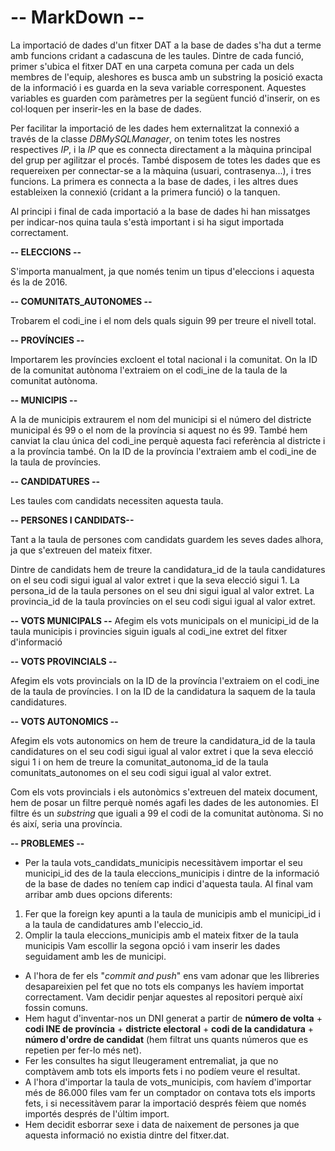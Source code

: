# **-- MarkDown --**

La importació de dades d'un fitxer DAT a la base de dades s'ha dut a terme amb funcions cridant a cadascuna de les taules.
Dintre de cada funció, primer s'ubica el fitxer DAT en una carpeta comuna per cada un dels membres de l'equip, aleshores es busca amb un substring la posició exacta de la informació i es guarda en la seva variable corresponent.
Aquestes variables es guarden com paràmetres per la següent funció d'inserir, on es col·loquen per inserir-les en la base de dades.

Per facilitar la importació de les dades hem externalitzat la connexió a través de la classe _DBMySQLManager_, on tenim totes les nostres respectives _IP_, i la _IP_ que es connecta directament a la màquina principal del grup per agilitzar el procés. També disposem de totes les dades que 
es requereixen per connectar-se a la màquina (usuari, contrasenya...), i tres funcions. La primera es connecta a la base de dades, i les altres dues estableixen la connexió (cridant a la primera funció) o la tanquen.

Al principi i final de cada importació a la base de dades hi han missatges per indicar-nos quina taula s'està important i si ha sigut importada correctament.

 **-- ELECCIONS --**

S'importa manualment, ja que només tenim un tipus d'eleccions i aquesta és la de 2016.

**-- COMUNITATS_AUTONOMES --**

Trobarem el codi_ine i el nom dels quals siguin 99 per treure el nivell total.

**-- PROVÍNCIES --**

Importarem les províncies excloent el total nacional i la comunitat. On la ID de la comunitat autònoma 
l'extraiem on el codi_ine de la taula de la comunitat autònoma.

**-- MUNICIPIS --**

A la de municipis extraurem el nom del municipi si el número del districte municipal és 99 o el nom de la província si aquest no és 99. També hem canviat la clau única del codi_ine perquè 
aquesta faci referència al districte i a la província també.
On la ID de la província l'extraiem amb el codi_ine de la taula de províncies.

**-- CANDIDATURES --**

Les taules com candidats necessiten aquesta taula.

**-- PERSONES I CANDIDATS--**

Tant a la taula de persones com candidats guardem les seves dades alhora, ja que s'extreuen del mateix fitxer.

Dintre de candidats hem de treure la candidatura_id de la taula candidatures on el seu codi sigui igual al valor
extret i que la seva elecció sigui 1.
La persona_id de la taula persones on el seu dni sigui igual al valor
extret.
La provincia_id de la taula províncies on el seu codi sigui igual al valor
extret.

**-- VOTS MUNICIPALS --**
Afegim els vots municipals on el municipi_id de la taula municipis i provincies siguin iguals al codi_ine extret del fitxer d'informació

**-- VOTS PROVINCIALS  --**

Afegim els vots provincials on la ID de la província l'extraiem on el codi_ine de la taula de províncies.
I on la ID de la candidatura la saquem de la taula candidatures.

**-- VOTS AUTONOMICS --**

Afegim els vots autonomics on hem de treure la candidatura_id de la taula candidatures on el seu codi sigui igual al valor
extret i que la seva elecció sigui 1 i on hem de treure la comunitat_autonoma_id de la taula comunitats_autonomes on el seu codi sigui igual al valor
extret.

Com els vots provincials i els autonòmics s'extreuen del mateix document, hem de posar un filtre perquè només agafi les dades de les autonomies. El filtre és un _substring_ que iguali a 99 el codi de la comunitat autònoma. Si no és així, seria una província.


**-- PROBLEMES --**

- Per la taula vots_candidats_municipis necessitàvem importar el seu municipi_id des de la taula eleccions_municipis 
i dintre de la informació de la base de dades no teníem cap indici d'aquesta taula.
Al final vam arribar amb dues opcions diferents:
1. Fer que la foreign key apunti a la taula de municipis amb el municipi_id i a la taula de candidatures amb l'eleccio_id.
2. Omplir la taula eleccions_municipis amb el mateix fitxer de la taula municipis
Vam escollir la segona opció i vam inserir les dades seguidament amb les de municipi.

- A l'hora de fer els "_commit and push_" ens vam adonar que les llibreries desapareixien pel fet que no tots els companys les havíem importat correctament. Vam decidir penjar aquestes al repositori perquè així fossin comuns.
- Hem hagut d'inventar-nos un DNI generat a partir de **número de volta** + **codi INE de província** + **districte electoral** + **codi de la candidatura** + **número d'ordre de candidat** (hem filtrat uns quants números que es repetien per fer-lo més net).
- Fer les consultes ha sigut lleugerament entremaliat, ja que no comptàvem amb tots els imports fets i no podíem veure el resultat.
- A l'hora d'importar la taula de vots_municipis, com havíem d'importar més de 86.000 files vam fer un comptador on contava tots els imports fets, i si necessitàvem parar la importació després fèiem que només importés després de l'últim import.
- Hem decidit esborrar sexe i data de naixement de persones ja que aquesta informació no existia dintre del fitxer.dat.
